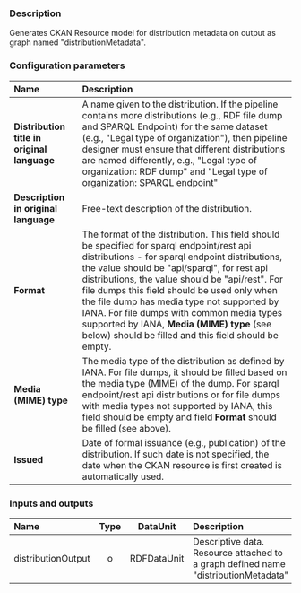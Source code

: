 ### Description

Generates CKAN Resource model for distribution metadata on output as graph named "distributionMetadata".

### Configuration parameters

| Name | Description |
|:----|:----|
|**Distribution title in original language** | A name given to the distribution. If the pipeline contains more distributions (e.g., RDF file dump and SPARQL Endpoint) for the same dataset (e.g., "Legal type of organization"), then pipeline designer must ensure that different distributions are named differently, e.g., "Legal type of organization: RDF dump" and "Legal type of organization: SPARQL endpoint" |
|**Description in original language** | Free-text description of the distribution.  |
|**Format** | The format of the distribution. This field should be specified for sparql endpoint/rest api distributions - for sparql endpoint distributions, the value should be "api/sparql", for rest api distributions, the value should be "api/rest". For file dumps this field should be used only when the file dump has media type not supported by IANA. For file dumps with common media types supported by IANA, **Media (MIME) type** (see below) should be filled and this field should be empty.  |
|**Media (MIME) type** | The media type of the distribution as defined by IANA. For file dumps, it should be filled based on the media type (MIME) of the dump. For sparql endpoint/rest api distributions or for file dumps with media types not supported by IANA, this field should be empty and field **Format** should be filled (see above).  |
|**Issued** | Date of formal issuance (e.g., publication) of the distribution. If such date is not specified, the date when the CKAN resource is first created is automatically used.  |

### Inputs and outputs

|Name |Type | DataUnit | Description | Mandatory |
|:--------|:------:|:------:|:-------------|:---------------------:|
|distributionOutput |o |RDFDataUnit | Descriptive data. Resource attached to a graph defined name "distributionMetadata" |x|

